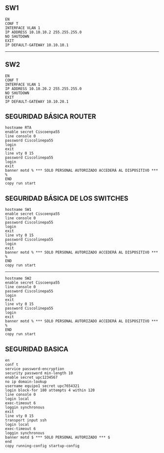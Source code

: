 SW1
-----

	EN
	CONF T
	INTERFACE VLAN 1
	IP ADDRESS 10.10.10.2 255.255.255.0
	NO SHUTDOWN
	EXIT
	IP DEFAULT-GATEWAY 10.10.10.1

--------------

SW2
-----
	EN
	CONF T
	INTERFACE VLAN 1
	IP ADDRESS 10.10.20.2 255.255.255.0
	NO SHUTDOWN
	EXIT
	IP DEFAULT-GATEWAY 10.10.20.1

SEGURIDAD BÁSICA ROUTER
--------------
	hostname RTA
	enable secret Ciscoenpa55
	line console 0
	password Ciscolinepa55
	login
	exit
	line vty 0 15
	password Ciscolinepa55
	login
	exit
	banner motd % *** SOLO PERSONAL AUTORIZADO ACCEDERÁ AL DISPOSITIVO *** %
	END
	copy run start

SEGURIDAD BÁSICA DE LOS SWITCHES
---------------
	hostname SW1
	enable secret Ciscoenpa55
	line console 0
	password Ciscolinepa55
	login
	exit
	line vty 0 15
	password Ciscolinepa55
	login
	exit
	banner motd % *** SOLO PERSONAL AUTORIZADO ACCEDERÁ AL DISPOSITIVO *** %
	END
	copy run start

---

	hostname SW2
	enable secret Ciscoenpa55
	line console 0
	password Ciscolinepa55
	login
	exit
	line vty 0 15
	password Ciscolinepa55
	login
	exit
	banner motd % *** SOLO PERSONAL AUTORIZADO ACCEDERÁ AL DISPOSITIVO *** %
	END
	copy run start




SEGURIDAD BASICA 
---

	en
	conf t
	service password-encryption
	security password min-length 10
	enable secret upc1234567
	no ip domain-lookup
	username equipo1 secret upc7654321
	login block-for 180 attempts 4 within 120
	line console 0
	login local
	exec-timeout 6
	loggin synchronous
	exit
	line vty 0 15
	transport input ssh
	login local
	exec-timeout 6
	loggin synchronous
	banner motd $ *** SOLO PERSONAL AUTORIZADO *** $
	end
	copy running-config startup-config




















